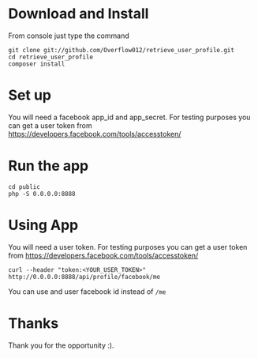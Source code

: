 # Download and Install
From console just type the command 
    
    git clone git://github.com/Overflow012/retrieve_user_profile.git
    cd retrieve_user_profile
    composer install

# Set up
You will need a facebook app_id and app_secret. For testing purposes you can get a user token from https://developers.facebook.com/tools/accesstoken/

# Run the app
    cd public
    php -S 0.0.0.0:8888

# Using App
You will need a user token. For testing purposes you can get a user token from https://developers.facebook.com/tools/accesstoken/

    curl --header "token:<YOUR_USER_TOKEN>" http://0.0.0.0:8888/api/profile/facebook/me

You can use and user facebook id instead of `/me`

# Thanks
Thank you for the opportunity :).
